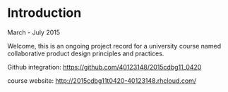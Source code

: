 # Introduction

March - July 2015

Welcome, this is an ongoing project record for a university course named collaborative product design principles and practices.

Github integration: 
https://github.com/40123148/2015cdbg11_0420

course website: http://2015cdbg11t0420-40123148.rhcloud.com/






